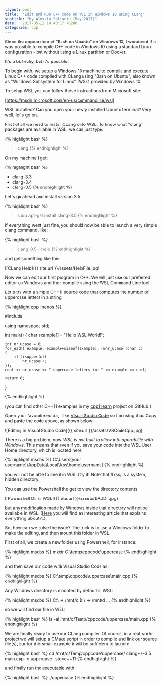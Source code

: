 ```yaml
---
layout: post
title:  "Edit and Run C++ code on WSL in Windows 10 using CLang"
subtitle: "by Alessio Saltarin (May 2017)"
date:   2017-05-12 14:40:17 +0200
categories: cpp
---
```

Since the appearance of “Bash on Ubuntu” on Windows 10, I wondered if it was possible to compile C++ code in Windows 10 using a standard Linux configuration - but without using a Linux partition or Docker.

It's a bit tricky, but it's possible.

To begin with, we setup a Windows 10 machine to compile and execute Linux C++ code compiled with CLang using "Bash on Ubuntu", also known as "Windows Subsystem for Linux" (WSL) provided by Windows 10.

To setup WSL you can follow these instructions from Microsoft site: 

[https://msdn.microsoft.com/en-us/commandline/wsl]

WSL installed? Can you open your newly installed Ubuntu terminal? Very well, let's go on.

First of all we need to install CLang onto WSL. To know what "clang" packages are available in WSL, we can just type:

{% highlight bash %}
> clang
{% endhighlight %}

On my machine I get:

{% highlight bash %}
* clang-3.3
* clang-3.4
* clang-3.5
{% endhighlight %}

Let's go ahead and install version 3.5

{% highlight bash %}
> sudo apt-get install clang-3.5
{% endhighlight %}

If everything went just fine, you should now be able to launch a very simple clang command, like:

{% highlight bash %}
> clang-3.5 --help
{% endhighlight %}

and get something like this:

![CLang Help]({{ site.url }}/assets/HelpFile.jpg)

Now we can edit our first program in C++. We will just use our preferred editor on Windows and then compile using the WSL Command Line tool. 

Let's try with a simple C++11 source code that computes the number of uppercase letters in a string:

{% highlight cpp linenos %}

#include <iostream>

using namespace std;

int main()
{
    char example[] = "Hello WSL World!";

    int nr_ucase = 0;
    for_each( example, example+sizeof(example), [&nr_ucase](char c)
    {
        if (isupper(c))
            nr_ucase++;
    });
    cout << nr_ucase << " uppercase letters in: " << example << endl;

    return 0;
}

{% endhighlight %}

(you can find other C++11 examples in my [cpp11learn] project on GitHub.)

Open your favourite editor, I like [Visual Studio Code] so I'm using that. Copy and paste the code above, as shown below:

![Editing in Visual Studio Code]({{ site.url }}/assets/VSCodeCpp.jpg)

There is a big problem, now. *WSL is not built to allow interoperability with Windows*. This means that even if you save your code into the WSL User Home directory, which is located here:

{% highlight msdos %}
C:\Users\[your username]\AppData\Local\lxss\home\[username]
{% endhighlight %}

you will not be able to see it in WSL (try it! Note that /lxss/ is a system, hidden directory.)

You can use the Powershell the get to view the directory contents

![Powershell Dir in WSL]({{ site.url }}/assets/BAUDir.jpg)

but any modification made by Windows inside that directory will not be available in WSL. ([Here] you will find an interesting article that explains everything about it.)

So, how can we solve the issue? The trick is to use a Windows folder to make the editing, and then mount this folder in WSL.

First of all, we create a new folder using Powershell, for instance:

{% highlight msdos %}
mkdir C:\temp\cppcode\uppercase
{% endhighlight %}

and then save our code with Visual Studio Code as:

{% highlight msdos %}
C:\temp\cppcode\uppercase\main.cpp
{% endhighlight %}

Any Windows directory is mounted by default in WSL:

{% highlight msdos %}
C:\ -> /mnt/c
D:\ -> /mnt/d
...
{% endhighlight %}

so we will find our file in WSL:

{% highlight bash %}
ls -al /mnt/c/Temp/cppcode/uppercase/main.cpp
{% endhighlight %}

We are finally ready to use our CLang compiler. Of course, in a real world project we will setup a CMake script in order to compile and link our source file(s), but for this small example it will be sufficient to launch:

{% highlight bash %}
cd /mnt/c/Temp/cppcode/uppercase/
clang++-3.5 main.cpp -o uppercase -std=c++11
{% endhighlight %}

and finally run the executable with

{% highlight bash %}
./uppercase
{% endhighlight %}

[https://msdn.microsoft.com/en-us/commandline/wsl]: https://msdn.microsoft.com/en-us/commandline/wsl/about
[cpp11learn]:   https://github.com/guildenstern70/cpp11learn
[Visual Studio Code]: https://code.visualstudio.com/
[here]:     https://blogs.msdn.microsoft.com/commandline/2016/11/17/do-not-change-linux-files-using-windows-apps-and-tools/
